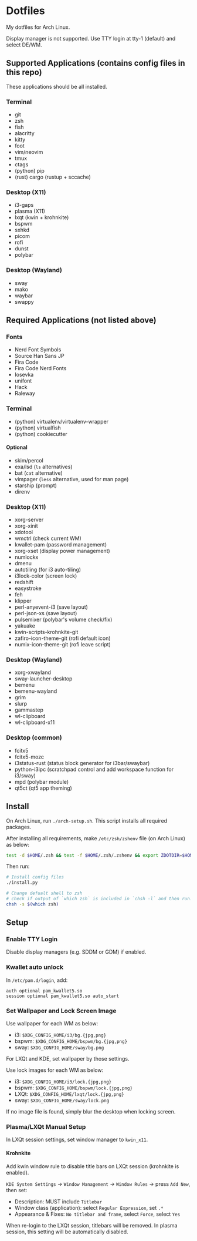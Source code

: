 # Dotfiles

My dotfiles for Arch Linux.

Display manager is not supported.
Use TTY login at tty-1 (default) and select DE/WM.

## Supported Applications (contains config files in this repo)

These applications should be all installed.

### Terminal

- git
- zsh
- fish
- alacritty
- kitty
- foot
- vim/neovim
- tmux
- ctags
- (python) pip
- (rust) cargo (rustup + sccache)

### Desktop (X11)

- i3-gaps
- plasma (X11)
- lxqt (kwin + krohnkite)
- bspwm
- sxhkd
- picom
- rofi
- dunst
- polybar

### Desktop (Wayland)

- sway
- mako
- waybar
- swappy

## Required Applications (not listed above)

### Fonts

- Nerd Font Symbols
- Source Han Sans JP
- Fira Code
- Fira Code Nerd Fonts
- Iosevka
- unifont
- Hack
- Raleway

### Terminal

- (python) virtualenv/virtualenv-wrapper
- (python) virtualfish
- (python) cookiecutter

#### Optional

- skim/percol
- exa/lsd (`ls` alternatives)
- bat (`cat` alternative)
- vimpager (`less` alternative, used for man page)
- starship (prompt)
- direnv

### Desktop (X11)

- xorg-server
- xorg-xinit
- xdotool
- wmctrl (check current WM)
- kwallet-pam (password management)
- xorg-xset (display power management)
- numlockx
- dmenu
- autotiling (for i3 auto-tiling)
- i3lock-color (screen lock)
- redshift
- easystroke
- feh
- klipper
- perl-anyevent-i3 (save layout)
- perl-json-xs (save layout)
- pulsemixer (polybar's volume check/fix)
- yakuake
- kwin-scripts-krohnkite-git
- zafiro-icon-theme-git (rofi default icon)
- numix-icon-theme-git (rofi leave script)

### Desktop (Wayland)

- xorg-xwayland
- sway-launcher-desktop
- bemenu
- bemenu-wayland
- grim
- slurp
- gammastep
- wl-clipboard
- wl-clipboard-x11

### Desktop (common)

- fcitx5
- fcitx5-mozc
- i3status-rust (status block generator for i3bar/swaybar)
- python-i3ipc (scratchpad control and add workspace function for i3/sway)
- mpd (polybar module)
- qt5ct (qt5 app theming)

## Install

On Arch Linux, run `./arch-setup.sh`.
This script installs all required packages.

After installing all requirements, make `/etc/zsh/zshenv` file (on Arch Linux) as below:

```zsh
test -d $HOME/.zsh && test -f $HOME/.zsh/.zshenv && export ZDOTDIR=$HOME/.zsh
```

Then run:

```sh
# Install config files
./install.py

# Change defualt shell to zsh
# check if output of `which zsh` is included in `chsh -l` and then run:
chsh -s $(which zsh)
```

## Setup

### Enable TTY Login

Disable display managers (e.g. SDDM or GDM) if enabled.

### Kwallet auto unlock

In `/etc/pam.d/login`, add:

```
auth optional pam_kwallet5.so
session optional pam_kwallet5.so auto_start
```

### Set Wallpaper and Lock Screen Image

Use wallpaper for each WM as below:

- i3: `$XDG_CONFIG_HOME/i3/bg.{jpg,png}`
- bspwm: `$XDG_CONFIG_HOME/bspwm/bg.{jpg,png}`
- sway: `$XDG_CONFIG_HOME/sway/bg.png`

For LXQt and KDE, set wallpaper by those settings.

Use lock images for each WM as below:

- i3: `$XDG_CONFIG_HOME/i3/lock.{jpg,png}`
- bspwm: `$XDG_CONFIG_HOME/bspwm/lock.{jpg,png}`
- LXQt: `$XDG_CONFIG_HOME/lxqt/lock.{jpg,png}`
- sway: `$XDG_CONFIG_HOME/sway/lock.png`

If no image file is found, simply blur the desktop when locking screen.

### Plasma/LXQt Manual Setup

In LXQt session settings, set window manager to `kwin_x11`.

#### Krohnkite

Add kwin window rule to disable title bars on LXQt session (krohnkite is enabled).

`KDE System Settings` -> `Window Management` -> `Window Rules` -> press `Add New`, then set:

- Description: MUST include `Titlebar`
- Window class (application): select `Regular Expression`, set `.*`
- Appearance & Fixes: `No titlebar and frame`, select `Force`, select `Yes`

When re-login to the LXQt session, titlebars will be removed.
In plasma session, this setting will be automatically disabled.
